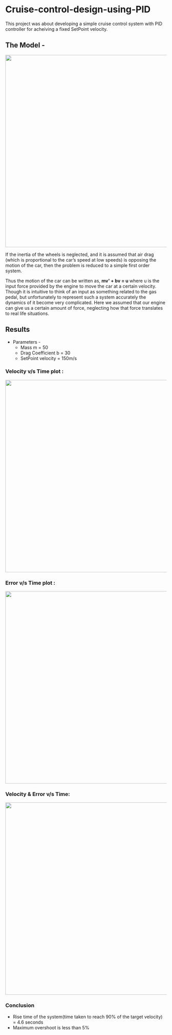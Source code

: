 # Cruise-control-design-using-PID
This project was about developing a simple cruise control system with PID controller for acheiving a fixed SetPoint velocity.

## The Model - 

<img src="https://user-images.githubusercontent.com/92629417/228837521-b6a6ce81-c44d-47e9-b538-1621849f3edd.png" width="800" height="600"/>

If the inertia of the wheels is neglected, and it is assumed that air drag (which is proportional to the car’s speed at low speeds) is opposing the motion of the car, then the problem is reduced to a simple first order system.

Thus the motion of the car can be written as, **mv' + bv = u** where u is the input force provided by the engine to move the car at a certain velocity. Though it is intuitive to think of an input as something related to the gas pedal, but unfortunately to represent such a system accurately the dynamics of it become very complicated. Here we assumed that our engine can give us a certain amount of force, neglecting how that force translates to real life situations.


## Results

- Parameters - 
  - Mass m = 50
  - Drag Coefficient b = 30
  - SetPoint velocity = 150m/s
  
### Velocity v/s Time plot :
<img src="https://user-images.githubusercontent.com/92629417/228913154-25ae003a-53b0-44b7-92c5-731699f6d05a.png" width="800" height="600"/>

### Error v/s Time plot :
<img src="https://user-images.githubusercontent.com/92629417/228913350-e98b43a2-bc11-46df-b83d-7f81b92f57ff.png" width="800" height="600"/>

### Velocity & Error v/s Time:
<img src="https://user-images.githubusercontent.com/92629417/228821319-076d582c-a256-4c97-a976-de27ada97502.png" width="800" height="600"/>

### Conclusion
- Rise time of the system(time taken to reach 90% of the target velocity) = 4.6 seconds
- Maximum overshoot is less than 5%

